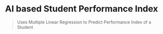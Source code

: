 # AI based Student Performance Index
> Uses Multiple Linear Regression to Predict Performance Index of a Student

